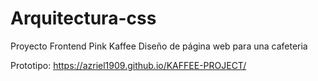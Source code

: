 # Arquitectura-css
Proyecto Frontend
Pink Kaffee
Diseño de página web para una cafeteria

Prototipo: https://azriel1909.github.io/KAFFEE-PROJECT/
